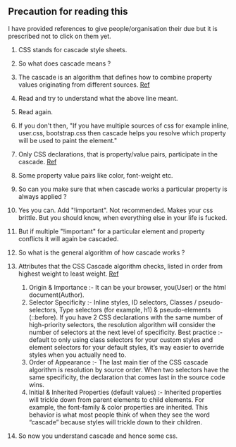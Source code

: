 ## Precaution for reading this
I have provided references to give people/organisation their due but it is prescribed not to click on them yet. 
1. CSS stands for cascade style sheets.
2. So what does cascade means ?
3. The cascade is an algorithm that defines how to combine property values originating from different sources. [Ref](https://developer.mozilla.org/en-US/docs/Web/CSS/Cascade)
4. Read and try to understand what the above line meant.
5. Read again. 
6. If you don't then, "If you have multiple sources of css for example inline, user.css, bootstrap.css then cascade helps you resolve which property will be used to paint the element."
7. Only CSS declarations, that is property/value pairs, participate in the cascade. [Ref](https://developer.mozilla.org/en-US/docs/Web/CSS/Cascade)
8. Some property value pairs like color, font-weight etc.
9. So can you make sure that when cascade works a particular property is always applied ?
10. Yes you can. Add "!important". Not recommended. Makes your css brittle. But you should know, when everything else in your life is fucked.
11. But if multiple "!important" for a particular element and property conflicts it will again be cascaded.
12. So what is the general algorithm of how cascade works ?
13. Attributes that the CSS Cascade algorithm checks, listed in order from highest weight to least weight. [Ref](https://blog.logrocket.com/how-css-works-understanding-the-cascade-d181cd89a4d8/)
    1. Origin & Importance :- It can be your browser, you(User) or the html document(Author).
    2. Selector Specificity :- Inline styles, ID selectors, Classes / pseudo-selectors, Type selectors (for example, h1) & pseudo-elements (::before). If you have 2 CSS declarations with the same number of high-priority selectors, the resolution algorithm will consider the number of selectors at the next level of specificity. Best practice :- default to only using class selectors for your custom styles and element selectors for your default styles, it’s way easier to override styles when you actually need to. 
    3. Order of Appearance :- The last main tier of the CSS cascade algorithm is resolution by source order. When two selectors have the same specificity, the declaration that comes last in the source code wins.
    4. Initial & Inherited Properties (default values) :- Inherited properties will trickle down from parent elements to child elements. For example, the font-family & color properties are inherited. This behavior is what most people think of when they see the word “cascade” because styles will trickle down to their children.

14. So now you understand cascade and hence some css.